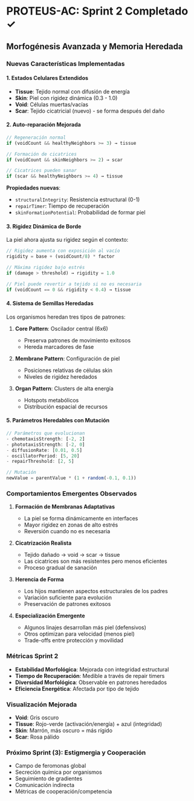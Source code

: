 # PROTEUS-AC: Sprint 2 Completado ✓

## Morfogénesis Avanzada y Memoria Heredada

### Nuevas Características Implementadas

#### 1. Estados Celulares Extendidos
- **Tissue**: Tejido normal con difusión de energía
- **Skin**: Piel con rigidez dinámica (0.3 - 1.0)
- **Void**: Células muertas/vacías
- **Scar**: Tejido cicatricial (nuevo) - se forma después del daño

#### 2. Auto-reparación Mejorada

```javascript
// Regeneración normal
if (voidCount && healthyNeighbors >= 3) → tissue

// Formación de cicatrices
if (voidCount && skinNeighbors >= 2) → scar

// Cicatrices pueden sanar
if (scar && healthyNeighbors >= 4) → tissue
```

**Propiedades nuevas**:
- `structuralIntegrity`: Resistencia estructural (0-1)
- `repairTimer`: Tiempo de recuperación
- `skinFormationPotential`: Probabilidad de formar piel

#### 3. Rigidez Dinámica de Borde

La piel ahora ajusta su rigidez según el contexto:

```javascript
// Rigidez aumenta con exposición al vacío
rigidity = base + (voidCount/8) * factor

// Máxima rigidez bajo estrés
if (damage > threshold) → rigidity = 1.0

// Piel puede revertir a tejido si no es necesaria
if (voidCount == 0 && rigidity < 0.4) → tissue
```

#### 4. Sistema de Semillas Heredadas

Los organismos heredan tres tipos de patrones:

1. **Core Pattern**: Oscilador central (6x6)
   - Preserva patrones de movimiento exitosos
   - Hereda marcadores de fase

2. **Membrane Pattern**: Configuración de piel
   - Posiciones relativas de células skin
   - Niveles de rigidez heredados

3. **Organ Pattern**: Clusters de alta energía
   - Hotspots metabólicos
   - Distribución espacial de recursos

#### 5. Parámetros Heredables con Mutación

```javascript
// Parámetros que evolucionan
- chemotaxisStrength: [-2, 2]
- phototaxisStrength: [-2, 0]
- diffusionRate: [0.01, 0.5]
- oscillatorPeriod: [5, 20]
- repairThreshold: [2, 5]

// Mutación
newValue = parentValue * (1 + random(-0.1, 0.1))
```

### Comportamientos Emergentes Observados

1. **Formación de Membranas Adaptativas**
   - La piel se forma dinámicamente en interfaces
   - Mayor rigidez en zonas de alto estrés
   - Reversión cuando no es necesaria

2. **Cicatrización Realista**
   - Tejido dañado → void → scar → tissue
   - Las cicatrices son más resistentes pero menos eficientes
   - Proceso gradual de sanación

3. **Herencia de Forma**
   - Los hijos mantienen aspectos estructurales de los padres
   - Variación suficiente para evolución
   - Preservación de patrones exitosos

4. **Especialización Emergente**
   - Algunos linajes desarrollan más piel (defensivos)
   - Otros optimizan para velocidad (menos piel)
   - Trade-offs entre protección y movilidad

### Métricas Sprint 2

- **Estabilidad Morfológica**: Mejorada con integridad estructural
- **Tiempo de Recuperación**: Medible a través de repair timers
- **Diversidad Morfológica**: Observable en patrones heredados
- **Eficiencia Energética**: Afectada por tipo de tejido

### Visualización Mejorada

- **Void**: Gris oscuro
- **Tissue**: Rojo-verde (activación/energía) + azul (integridad)
- **Skin**: Marrón, más oscuro = más rígido
- **Scar**: Rosa pálido

### Próximo Sprint (3): Estigmergia y Cooperación

- Campo de feromonas global
- Secreción química por organismos
- Seguimiento de gradientes
- Comunicación indirecta
- Métricas de cooperación/competencia